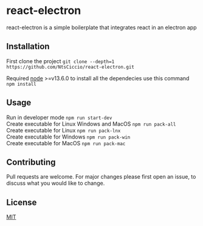 # react-electron

react-electron is a simple boilerplate that integrates react in an electron app

## Installation
First clone the project ```git clone --depth=1 https://github.com/NtsCiccio/react-electron.git```

Required [node](https://nodejs.org/it/) >=v13.6.0 to install all the dependecies
use this command
```npm install```

## Usage
Run in developer mode ```npm run start-dev```  
Create executable for Linux Windows and MacOS ```npm run pack-all```  
Create executable for Linux ```npm run pack-lnx```  
Create executable for Windows ```npm run pack-win```  
Create executable for MacOS ```npm run pack-mac```  

## Contributing
Pull requests are welcome. For major changes please first open an issue,  to discuss what you would like to change. 

## License
[MIT](https://choosealicense.com/licenses/mit/)
